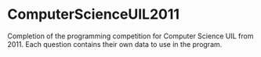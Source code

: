# ComputerScienceUIL2011
Completion of the programming competition for Computer Science UIL from 2011. Each question contains their own data to use in the program.
